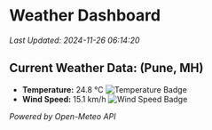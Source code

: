 
# Weather Dashboard

_Last Updated: 2024-11-26 06:14:20_

## Current Weather Data: (Pune, MH)
- **Temperature:** 24.8 °C ![Temperature Badge](https://img.shields.io/badge/Temperature-Medium%20Temp-green)
- **Wind Speed:** 15.1 km/h ![Wind Speed Badge](https://img.shields.io/badge/Wind%20Speed-Low%20Wind-blue)

*Powered by Open-Meteo API*
